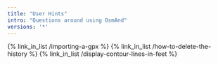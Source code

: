 ```yaml
---
title: "User Hints"
intro: "Questions around using OsmAnd"
versions: '*'
---
```


{% link_in_list /importing-a-gpx %}
{% link_in_list /how-to-delete-the-history %}
{% link_in_list /display-contour-lines-in-feet %}
